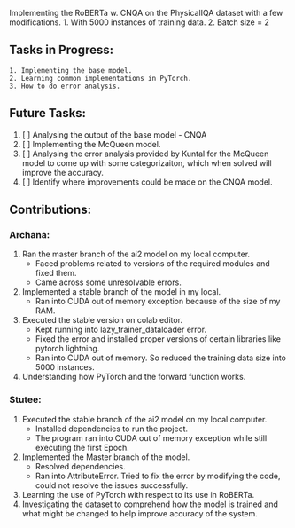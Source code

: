 Implementing the RoBERTa w. CNQA on the PhysicalIQA dataset with a few modifications.
    1. With 5000 instances of training data.
    2. Batch size = 2
    
## Tasks in Progress:
    1. Implementing the base model.
    2. Learning common implementations in PyTorch.
    3. How to do error analysis.
    
## Future Tasks:
1. [ ] Analysing the output of the base model - CNQA
2. [ ] Implementing the McQueen model.
3. [ ] Analysing the error analysis provided by Kuntal for the McQueen model to come up with some categorizaiton, which when solved will          improve the accuracy.
4. [ ] Identify where improvements could be made on the CNQA model.
    
    
 ## Contributions:
 
 ### Archana:
 1. Ran the master branch of the ai2 model on my local computer.
    * Faced problems related to versions of the required modules and fixed them.
    * Came across some unresolvable errors.
 2. Implemented a stable branch of the model in my local.
    * Ran into CUDA out of memory exception because of the size of my RAM.
 3. Executed the stable version on colab editor.
    * Kept running into lazy_trainer_dataloader error.
    * Fixed the error and installed proper versions of certain libraries like pytorch lightning.
    * Ran into CUDA out of memory. So reduced the training data size into 5000 instances.
 4. Understanding how PyTorch and the forward function works.

 ### Stutee:
 1. Executed the stable branch of the ai2 model on my local computer.
    * Installed dependencies to run the project.
    * The program ran into CUDA out of memory exception while still executing the first Epoch.
 2. Implemented the Master branch of the model.
    * Resolved dependencies.
    * Ran into AttributeError. Tried to fix the error by modifying the code, could not resolve the issues successfully.
 3. Learning the use of PyTorch with respect to its use in RoBERTa.
 4. Investigating the dataset to comprehend how the model is trained and what might be changed to help improve accuracy of the system.

